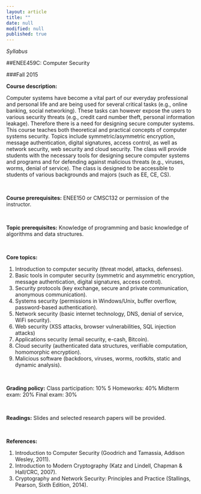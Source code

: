 ```yaml
---
layout: article
title: ""
date: null
modified: null
published: true
---
```


*Syllabus*



##ENEE459C: Computer Security

###Fall 2015
<br />

**Course description:**


Computer systems have become a vital part of our everyday professional and personal life and are being used for several critical tasks (e.g., online banking, social networking). These tasks can however expose the users to various security threats (e.g., credit card number theft, personal information leakage). Therefore there is a need for designing secure computer systems.
<br />
This course teaches both theoretical and practical concepts of computer systems security. Topics include symmetric/asymmetric encryption, message authentication, digital signatures, access control, as well as network security, web security and cloud security. The class will provide students with the necessary tools for designing secure computer systems and programs and for defending against malicious threats (e.g., viruses, worms, denial of service). The class is designed to be accessible to students of various backgrounds and majors (such as EE, CE, CS).


<br />

**Course prerequisites:**
ENEE150 or CMSC132 or permission of the instructor.

<br />

**Topic prerequisites:**
Knowledge of programming and basic knowledge of algorithms and data structures.

<br />

**Core topics:**

1.	Introduction to computer security (threat model, attacks, defenses).
2.	Basic tools in computer security (symmetric and asymmetric encryption, message authentication, digital signatures, access control).
3.	Security protocols (key exchange, secure and private communication, anonymous communication).
4.	Systems security (permissions in Windows/Unix, buffer overflow, password-based authentication).
5.	Network security (basic internet technology, DNS, denial of service, WiFi security).
6.	Web security (XSS attacks, browser vulnerabilities, SQL injection attacks)
7.	Applications security (email security, e-cash, Bitcoin).
8.	Cloud security (authenticated data structures, verifiable computation, homomorphic encryption).
9.	Malicious software (backdoors, viruses, worms, rootkits, static and dynamic analysis).


<br />

**Grading policy:**
Class participation: 10%
5 Homeworks: 40%
Midterm exam: 20%
Final exam: 30%

<br />

**Readings:**
Slides and selected research papers will be provided.

<br />

**References:**

1. Introduction to Computer Security (Goodrich and Tamassia, Addison Wesley, 2011).
2. Introduction to Modern Cryptography (Katz and Lindell, Chapman & Hall/CRC, 2007).
3. Cryptography and Network Security: Principles and Practice (Stallings, Pearson, Sixth Edition, 2014).

<br />

